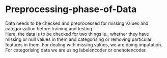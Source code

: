 # Preprocessing-phase-of-Data
Data needs to be checked and preprocessed for missing values and categorization before training and testing.  
Here, the data is to be checked for two things ie., whether they have missing or null values in them and categorising or removing particular features in them.
For dealing with missing values, we are doing imputation.
For categorising data we are using labelencoder or onehotencoder.
